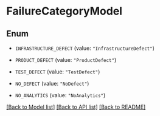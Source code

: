 # FailureCategoryModel

## Enum


* `INFRASTRUCTURE_DEFECT` (value: `"InfrastructureDefect"`)

* `PRODUCT_DEFECT` (value: `"ProductDefect"`)

* `TEST_DEFECT` (value: `"TestDefect"`)

* `NO_DEFECT` (value: `"NoDefect"`)

* `NO_ANALYTICS` (value: `"NoAnalytics"`)


[[Back to Model list]](../README.md#documentation-for-models) [[Back to API list]](../README.md#documentation-for-api-endpoints) [[Back to README]](../README.md)


